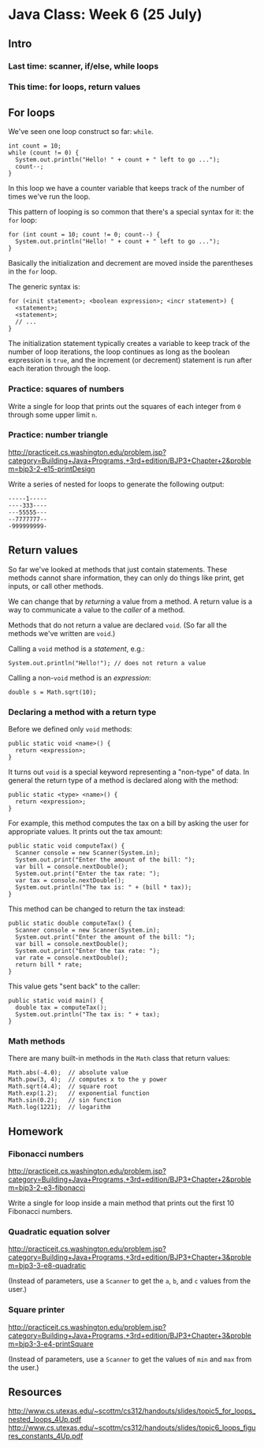 # Java Class: Week 6 (25 July)

## Intro

### Last time: scanner, if/else, while loops

### This time: for loops, return values

## For loops

We've seen one loop construct so far: ``while``.

    int count = 10;
    while (count != 0) {
      System.out.println("Hello! " + count + " left to go ...");
      count--;
    }

In this loop we have a counter variable that keeps track of the number of times
we've run the loop.

This pattern of looping is so common that there's a special syntax for it: the
``for`` loop:

    for (int count = 10; count != 0; count--) {
      System.out.println("Hello! " + count + " left to go ...");
    }

Basically the initialization and decrement are moved inside the parentheses in
the ``for`` loop.

The generic syntax is:

    for (<init statement>; <boolean expression>; <incr statement>) {
      <statement>;
      <statement>;
      // ...
    }

The initialization statement typically creates a variable to keep track of the
number of loop iterations, the loop continues as long as the boolean expression
is ``true``, and the increment (or decrement) statement is run after each
iteration through the loop.

### Practice: squares of numbers

Write a single for loop that prints out the squares of each integer from ``0``
through some upper limit ``n``.

### Practice: number triangle

http://practiceit.cs.washington.edu/problem.jsp?category=Building+Java+Programs,+3rd+edition/BJP3+Chapter+2&problem=bjp3-2-e15-printDesign

Write a series of nested for loops to generate the following output:

    -----1-----
    ----333----
    ---55555---
    --7777777--
    -999999999-

## Return values

So far we've looked at methods that just contain statements. These methods
cannot share information, they can only do things like print, get inputs, or
call other methods.

We can change that by *returning* a value from a method. A return value is a way
to communicate a value to the *caller* of a method.

Methods that do not return a value are declared ``void``. (So far all the
methods we've written are ``void``.)

Calling a ``void`` method is a *statement*, e.g.:

    System.out.println("Hello!"); // does not return a value

Calling a non-``void`` method is an *expression*:

    double s = Math.sqrt(10);

### Declaring a method with a return type

Before we defined only ``void`` methods:

    public static void <name>() {
      return <expression>;
    }

It turns out ``void`` is a special keyword representing a "non-type" of data. In
general the return type of a method is declared along with the method:

    public static <type> <name>() {
      return <expression>;
    }

For example, this method computes the tax on a bill by asking the user for
appropriate values. It prints out the tax amount:

    public static void computeTax() {
      Scanner console = new Scanner(System.in);
      System.out.print("Enter the amount of the bill: ");
      var bill = console.nextDouble();
      System.out.print("Enter the tax rate: ");
      var tax = console.nextDouble();
      System.out.println("The tax is: " + (bill * tax));
    }

This method can be changed to return the tax instead:

    public static double computeTax() {
      Scanner console = new Scanner(System.in);
      System.out.print("Enter the amount of the bill: ");
      var bill = console.nextDouble();
      System.out.print("Enter the tax rate: ");
      var rate = console.nextDouble();
      return bill * rate;
    }

This value gets "sent back" to the caller:

    public static void main() {
      double tax = computeTax();
      System.out.println("The tax is: " + tax);
    }

### Math methods

There are many built-in methods in the ``Math`` class that return values:

    Math.abs(-4.0);  // absolute value
    Math.pow(3, 4);  // computes x to the y power
    Math.sqrt(4.4);  // square root
    Math.exp(1.2);   // exponential function
    Math.sin(0.2);   // sin function
    Math.log(1221);  // logarithm

## Homework

### Fibonacci numbers

http://practiceit.cs.washington.edu/problem.jsp?category=Building+Java+Programs,+3rd+edition/BJP3+Chapter+2&problem=bjp3-2-e3-fibonacci

Write a single for loop inside a main method that prints out the first 10
Fibonacci numbers.

### Quadratic equation solver

http://practiceit.cs.washington.edu/problem.jsp?category=Building+Java+Programs,+3rd+edition/BJP3+Chapter+3&problem=bjp3-3-e8-quadratic

(Instead of parameters, use a ``Scanner`` to get the ``a``, ``b``, and ``c``
values from the user.)

### Square printer

http://practiceit.cs.washington.edu/problem.jsp?category=Building+Java+Programs,+3rd+edition/BJP3+Chapter+3&problem=bjp3-3-e4-printSquare

(Instead of parameters, use a ``Scanner`` to get the values of ``min`` and
``max`` from the user.)

## Resources

http://www.cs.utexas.edu/~scottm/cs312/handouts/slides/topic5_for_loops_nested_loops_4Up.pdf
http://www.cs.utexas.edu/~scottm/cs312/handouts/slides/topic6_loops_figures_constants_4Up.pdf
